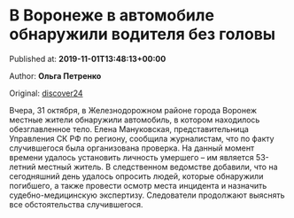 
# В Воронеже в автомобиле обнаружили водителя без головы

Published at: **2019-11-01T13:48:13+00:00**

Author: **Ольга Петренко**

Original: [discover24](https://discover24.ru/2019/11/v-voronezhe-v-avtomobile-obnaruzhili-voditelya-bez-golovy/)

Вчера, 31 октября, в Железнодорожном районе города Воронеж местные жители обнаружили автомобиль, в котором находилось обезглавленное тело.
Елена Мануковская, представительница Управления СК РФ по региону, сообщила журналистам, что по факту случившегося была организована проверка. На данный момент времени удалось установить личность умершего – им является 53-летний местный житель.
В следственном ведомстве добавили, что на сегодняшний день удалось опросить людей, которые обнаружили погибшего, а также провести осмотр места инцидента и назначить судебно-медицинскую экспертизу. Следователи продолжают выяснять все обстоятельства случившегося.
